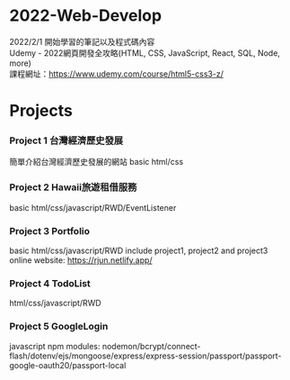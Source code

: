 # 2022-Web-Develop
2022/2/1 開始學習的筆記以及程式碼內容  
Udemy - 2022網頁開發全攻略(HTML, CSS, JavaScript, React, SQL, Node, more)  
課程網址：https://www.udemy.com/course/html5-css3-z/

# Projects
### Project 1 台灣經濟歷史發展
簡單介紹台灣經濟歷史發展的網站
basic html/css
### Project 2 Hawaii旅遊租借服務
basic html/css/javascript/RWD/EventListener
### Project 3 Portfolio
basic html/css/javascript/RWD
include project1, project2 and project3 
online website: https://rjun.netlify.app/
### Project 4 TodoList
html/css/javascript/RWD
### Project 5 GoogleLogin
javascript
npm modules: nodemon/bcrypt/connect-flash/dotenv/ejs/mongoose/express/express-session/passport/passport-google-oauth20/passport-local



